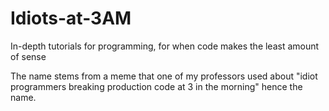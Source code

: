 # Idiots-at-3AM
In-depth tutorials for programming, for when code makes the least amount of sense

The name stems from a meme that one of my professors used about "idiot programmers breaking production code at 3 in the morning" hence the name.
